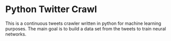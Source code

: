 # Python Twitter Crawl

This is a continuous tweets crawler written in python for machine learning
purposes. The main goal is to build a data set from the tweets to train neural
networks.
